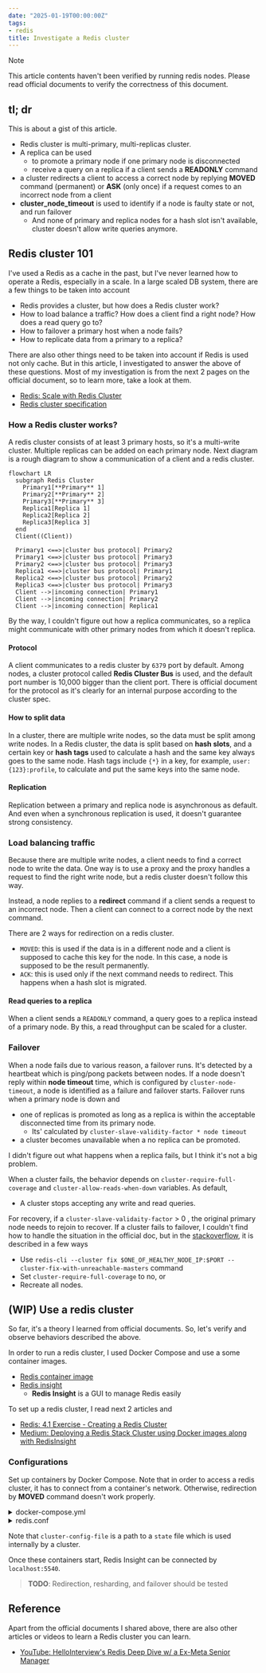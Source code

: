 ```yaml
---
date: "2025-01-19T00:00:00Z"
tags:
- redis
title: Investigate a Redis cluster
---
```


> [!NOTE]
>
> This article contents haven't been verified by running redis nodes. Please read official documents to verify the correctness of this document.


## tl; dr

This is about a gist of this article.

- Redis cluster is multi-primary, multi-replicas cluster.
- A replica can be used
    - to promote a primary node if one primary node is disconnected
    - receive a query on a replica if a client sends a **READONLY** command
- a cluster redirects a client to access a correct node by replying **MOVED** command (permanent) or **ASK** (only once) if a request comes to an incorrect node from a client
- **cluster_node_timeout** is used to identify if a node is faulty state or not, and run failover
    - And none of primary and replica nodes for a hash slot isn't available, cluster doesn't allow write queries anymore.


## Redis cluster 101

I've used a Redis as a cache in the past, but I've never learned how to operate a Redis, especially in a scale.
In a large scaled DB system, there are a few things to be taken into account

- Redis provides a cluster, but how does a Redis cluster work?
- How to load balance a traffic? How does a client find a right node? How does a read query go to?
- How to failover a primary host when a node fails?
- How to replicate data from a primary to a replica?

There are also other things need to be taken into account if Redis is used not only cache.
But in this article, I investigated to answer the above of these questions.
Most of my investigation is from the next 2 pages on the official document, so to learn more, take a look at them.

- [Redis: Scale with Redis Cluster](https://redis.io/docs/latest/operate/oss_and_stack/management/scaling/)
- [Redis cluster specification](https://redis.io/docs/latest/operate/oss_and_stack/reference/cluster-spec/)


### How a Redis cluster works?

A redis cluster consists of at least 3 primary hosts, so it's a multi-write cluster.
Multiple replicas can be added on each primary node.
Next diagram is a rough diagram to show a communication of a client and a redis cluster.

```mermaid
flowchart LR
  subgraph Redis Cluster
    Primary1[**Primary** 1]
    Primary2[**Primary** 2]
    Primary3[**Primary** 3]
    Replica1[Replica 1]
    Replica2[Replica 2]
    Replica3[Replica 3]
  end
  Client((Client))

  Primary1 <==>|cluster bus protocol| Primary2
  Primary1 <==>|cluster bus protocol| Primary3
  Primary2 <==>|cluster bus protocol| Primary3
  Replica1 <==>|cluster bus protocol| Primary1
  Replica2 <==>|cluster bus protocol| Primary2
  Replica3 <==>|cluster bus protocol| Primary3
  Client -->|incoming connection| Primary1
  Client -->|incoming connection| Primary2
  Client -->|incoming connection| Replica1
```

By the way, I couldn't figure out how a replica communicates, so a replica might communicate with other primary nodes from which it doesn't replica.


#### Protocol

A client communicates to a redis cluster by `6379` port by default.
Among nodes, a cluster protocol called **Redis Cluster Bus** is used, and the default port number is 10,000 bigger than the client port.
There is official document for the protocol as it's clearly for an internal purpose according to the cluster spec.


#### How to split data

In a cluster, there are multiple write nodes, so the data must be split among write nodes.
In a Redis cluster, the data is split based on **hash slots**, and a certain key or **hash tags** used to calculate a hash and the same key always goes to the same node.
Hash tags include `{*}` in a key, for example, `user:{123}:profile`, to calculate and put the same keys into the same node.


#### Replication

Replication between a primary and replica node is asynchronous as default.
And even when a synchronous replication is used, it doesn't guarantee strong consistency.


### Load balancing traffic

Because there are multiple write nodes, a client needs to find a correct node to write the data.
One way is to use a proxy and the proxy handles a request to find the right write node, but a redis cluster doesn't follow this way.

Instead, a node replies to a **redirect** command if a client sends a request to an incorrect node.
Then a client can connect to a correct node by the next command.

There are 2 ways for redirection on a redis cluster.

- `MOVED`: this is used if the data is in a different node and a client is supposed to cache this key for the node. In this case, a node is supposed to be the result permanently.
- `ACK`: this is used only if the next command needs to redirect. This happens when a hash slot is migrated.


#### Read queries to a replica

When a client sends a `READONLY` command, a query goes to a replica instead of a primary node.
By this, a read throughput can be scaled for a cluster.


### Failover

When a node fails due to various reason, a failover runs.
It's detected by a heartbeat which is ping/pong packets between nodes.
If a node doesn't reply within **node timeout** time, which is configured by `cluster-node-timeout`, a node is identified as a failure and failover starts.
Failover runs when a primary node is down and

- one of replicas is promoted as long as a replica is within the acceptable disconnected time from its primary node.
    - Its' calculated by `cluster-slave-validity-factor * node timeout`
- a cluster becomes unavailable when a no replica can be promoted.

I didn't figure out what happens when a replica fails, but I think it's not a big problem.

When a cluster fails, the behavior depends on `cluster-require-full-coverage` and `cluster-allow-reads-when-down` variables.
As default,

- A cluster stops accepting any write and read queries.

For recovery, if a `cluster-slave-validaity-factor` > 0 , the original primary node needs to rejoin to recover.
If a cluster fails to failover, I couldn't find how to handle the situation in the official doc, but in the [stackoverflow](https://stackoverflow.com/questions/47029025/how-to-fix-the-redis-cluster-state-after-a-master-and-all-its-slaves-are-down), it is described in a few ways

- Use `redis-cli --cluster fix $ONE_OF_HEALTHY_NODE_IP:$PORT --cluster-fix-with-unreachable-masters` command
- Set `cluster-require-full-coverage` to no, or
- Recreate all nodes.


## (WIP) Use a redis cluster

So far, it's a theory I learned from official documents.
So, let's verify and observe behaviors described the above.

In order to run a redis cluster, I used Docker Compose and use a some container images.

- [Redis container image](https://hub.docker.com/_/redis/)
- [Redis insight](https://redis.io/insight/)
    - **Redis Insight** is a GUI to manage Redis easily

To set up a redis cluster, I read next 2 articles and

- [Redis: 4.1 Exercise - Creating a Redis Cluster
](https://redis.io/learn/operate/redis-at-scale/scalability/exercise-1)
- [Medium: Deploying a Redis Stack Cluster using Docker images along with RedisInsight
](https://medium.com/@joshisoftynakul/deploying-a-redis-stack-cluster-using-docker-images-along-with-redisinsight-e3588f038a40)


### Configurations

Set up containers by Docker Compose.
Note that in order to access a redis cluster, it has to connect from a container's network. Otherwise, redirection by **MOVED** command doesn't work properly.

<details>
<summary>docker-compose.yml</summary>

{{< highlight yml >}}
networks:
  redis:
    driver: bridge

services:
  redis-insight:
    # https://redis.io/docs/latest/operate/redisinsight/install/install-on-docker/
    image: redis/redisinsight:latest
    ports:
      - 5540:5540
    networks:
      - redis
    volumes:
      - redisinsight_data:/data

  redis-node-1: &redis-node
    image: redis
    networks:
      - redis
    command:
      - redis-server
      - /etc/redis.conf
    volumes:
      - ./redis.conf:/etc/redis.conf
    healthcheck:
      test: ["CMD", "redis-cli", "ping"]
      interval: 1s
      timeout: 3s
      retries: 5

  redis-node-2: *redis-node
  redis-node-3: *redis-node
  redis-node-4: *redis-node
  redis-node-5: *redis-node
  redis-node-6: *redis-node

  # redis cluster requires at least 3 primary nodes
  # --cluster-replicas=1 means one replica for each primary node
  init:
    image: redis
    command:
      - redis-cli
      - --cluster
      - create
      - redis-node-1:6379
      - redis-node-2:6379
      - redis-node-3:6379
      - redis-node-4:6379
      - redis-node-5:6379
      - redis-node-6:6379
      - --cluster-replicas
      - "1"
      - --cluster-yes
    depends_on:
      - redis-node-1
      - redis-node-2
      - redis-node-3
      - redis-node-4
      - redis-node-5
      - redis-node-6
    networks:
      - redis

volumes:
  redisinsight_data:
    driver: local
{{< / highlight >}}
</details>

<details>
<summary>redis.conf</summary>

<pre>
cluster-enabled yes
cluster-config-file nodes.conf
cluster-node-timeout 5000
appendonly yes
</pre>
</details>

Note that `cluster-config-file` is a path to a `state` file which is used internally by a cluster.


Once these containers start, Redis Insight can be connected by `localhost:5540`.


> **TODO**: Redirection, resharding, and failover should be tested


## Reference

Apart from the official documents I shared above, there are also other articles or videos to learn a Redis cluster you can learn.

- [YouTube: HelloInterview's Redis Deep Dive w/ a Ex-Meta Senior Manager](https://www.youtube.com/watch?v=fmT5nlEkl3U&t=50s)

